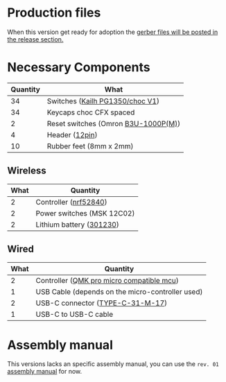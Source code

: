 # Production files

When this version get ready for adoption the [gerber files will be posted in the release section.](https://github.com/anothermimich/K02/releases)

# Necessary Components

| Quantity | What                                                                                                                              |
| -------- | --------------------------------------------------------------------------------------------------------------------------------- |
| 34       | Switches ([Kailh PG1350/choc V1](https://cdn-shop.adafruit.com/product-files/5113/CHOC+keyswitch_Kailh-CPG135001D01_C400229.pdf)) |
| 34       | Keycaps choc CFX spaced                                                                                                           |
| 2        | Reset switches (Omron [B3U-1000P(M)](https://omronfs.omron.com/en_US/ecb/products/pdf/en-b3u.pdf))                                |
| 4        | Header ([12pin](https://github.com/joric/nrfmicro/wiki/Sockets))                                                                  |
| 10       | Rubber feet (8mm x 2mm)                                                                                                           |

## Wireless

| What | Quantity                                                                     |
| ---- | ---------------------------------------------------------------------------- |
| 2    | Controller ([nrf52840](https://github.com/joric/nrfmicro/wiki/Alternatives)) |
| 2    | Power switches (MSK 12C02)                                                   |
| 2    | Lithium battery ([301230](https://github.com/joric/nrfmicro/wiki/Batteries)) |

## Wired

| What | Quantity                                                                                                                                     |
| ---- | -------------------------------------------------------------------------------------------------------------------------------------------- |
| 2    | Controller ([QMK pro micro compatible mcu](https://github.com/qmk/qmk_firmware/blob/master/docs/compatible_microcontrollers.md))             |
| 1    | USB Cable (depends on the micro-controller used)                                                                                             |
| 2    | USB-C connector ([TYPE-C-31-M-17](https://www.lcsc.com/datasheet/lcsc_datasheet_2410010030_Korean-Hroparts-Elec-TYPE-C-31-M-17_C283540.pdf)) |
| 1    | USB-C to USB-C cable                                                                                                                         |

# Assembly manual

This versions lacks an specific assembly manual, you can use the `rev. 01` [assembly manual](https://github.com/anothermimich/K02/blob/main/other/manuals/k02-assembly-manual.pdf) for now.

